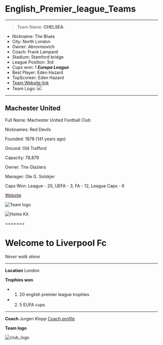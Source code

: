 # English_Premier_league_Teams
---
>Team Name: **CHELSEA**.

 
- Nickname: The Blues
- City: North London
- Owner: Abrovmovich
- Coach: Frank Lampard
- Stadium: Stamford bridge
- League Position: 3rd
- Cups won: 1 ***Europa League***
- Best Player: Eden Hazard
- TopScoreer: Eden Hazard
- [Team Website link](https://www.chelseafc.com/)
- Team Logo: ![](http://media1.santabanta.com/full1/Football/Chelsea%20FC/chelsea-fc-4a.jpg)
---

## Machester United

Full Name: Machester United Football Club

Nicknames: Red Devils

Founded: 1878 (141 years ago)

Ground: Old Trafford

Capacity: 78,879

Owner: The Glaziers

Manager: Ole G. Solskjer

Caps Won: League - 20, UEFA - 3, FA - 12, League Caps - 6

[Website](https://www.manutd.com/)

![Team logo](https://banner2.kisspng.com/20171220/eke/manchester-united-logo-png-5a3a1f6433c440.0174552615137585642122447.jpg)

![Home Kit](https://www.futbolemotion.com/imagesarticulos/121727/grandes/conjunto-adidas-manchester-united-fc-primiera-equipacion-2018-2019-nino-real-red-black-1.jpg)


=======
# Welcome to Liverpool Fc
*Never walk alone*
***

**Location**
London 

**Trophies won**
* 1) 20 english premier league trophies
* 2) 5 EUFA cups
---

**Coach**
Jurgen Klopp 
[Coach profile](https://en.wikipedia.org/wiki/J%C3%BCrgen_Klopp)

**Team logo**

![club_logo](https://i.pinimg.com/originals/df/d0/e2/dfd0e2751d4861f44241a82043dc958e.png)

